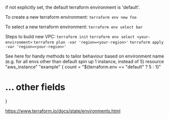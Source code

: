 if not explicitly set, the default terraform environment is 'default'.

To create a new terraform environment:
`terraform env new foo`

To select a new terraform environment:
`terraform env select bar`


Steps to build new VPC:
`terraform init`
`terraform env select <your-environment>`
`terraform plan -var 'region=<your-region>'`
`terraform apply -var 'region=<your-region>'`

See here for handy methods to tailor behaviour based on environment name (e.g. for all envs other than default spin up 1 instance, instead of 5)
resource "aws_instance" "example" {
  count = "${terraform.env == "default" ? 5 : 1}"

  # ... other fields
}

https://www.terraform.io/docs/state/environments.html
